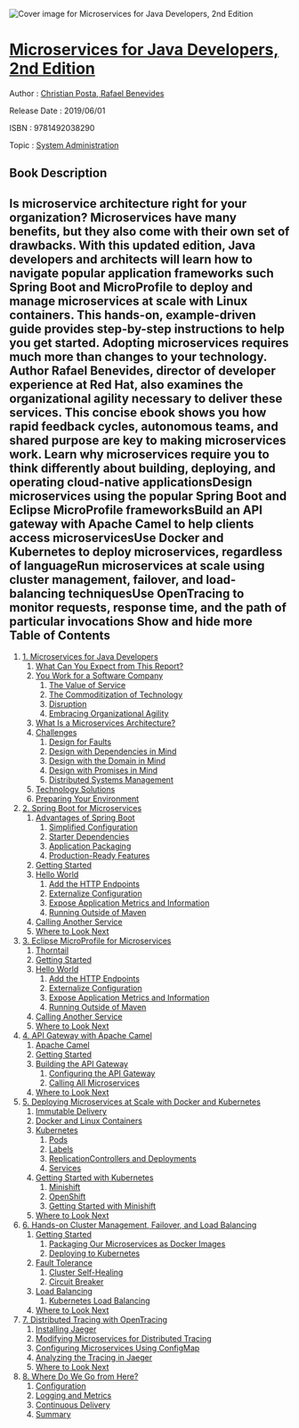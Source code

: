 ![Cover image for Microservices for Java Developers, 2nd Edition](https://imgdetail.ebookreading.net/cover/cover/20200215/EB9781492038290.jpg)

[Microservices for Java Developers, 2nd Edition](https://ebookreading.net/view/book/Microservices+for+Java+Developers%2C+2nd+Edition-EB9781492038290_1.html "Microservices for Java Developers, 2nd Edition")
====================================================================================================================

Author : [Christian Posta](https://ebookreading.net/search/author/Christian+Posta),[ Rafael Benevides](https://ebookreading.net/search/author/+Rafael+Benevides)

Release Date : 2019/06/01

ISBN : 9781492038290

Topic : [System Administration](https://ebookreading.net/search/category/system-administration)

Book Description
-----------------

 Is microservice architecture right for your organization? Microservices have many benefits, but they also come with their own set of drawbacks. With this updated edition, Java developers and architects will learn how to navigate popular application frameworks such Spring Boot and MicroProfile to deploy and manage microservices at scale with Linux containers. This hands-on, example-driven guide provides step-by-step instructions to help you get started.
Adopting microservices requires much more than changes to your technology. Author Rafael Benevides, director of developer experience at Red Hat, also examines the organizational agility necessary to deliver these services. This concise ebook shows you how rapid feedback cycles, autonomous teams, and shared purpose are key to making microservices work.
Learn why microservices require you to think differently about building, deploying, and operating cloud-native applicationsDesign microservices using the popular Spring Boot and Eclipse MicroProfile frameworksBuild an API gateway with Apache Camel to help clients access microservicesUse Docker and Kubernetes to deploy microservices, regardless of languageRun microservices at scale using cluster management, failover, and load-balancing techniquesUse OpenTracing to monitor requests, response time, and the path of particular invocations        Show and hide more                
Table of Contents
-----------------

1. [1. Microservices for Java Developers](https://ebookreading.net/view/book/Microservices+for+Java+Developers%2C+2nd+Edition-EB9781492038290_4.html#chapter-1-microserv)
    1. [What Can You Expect from This Report?](https://ebookreading.net/view/book/Microservices+for+Java+Developers%2C+2nd+Edition-EB9781492038290_4.html#what-can-you-expect)
    1. [You Work for a Software Company](https://ebookreading.net/view/book/Microservices+for+Java+Developers%2C+2nd+Edition-EB9781492038290_4.html#you-work-for-a-soft)
        1. [The Value of Service](https://ebookreading.net/view/book/Microservices+for+Java+Developers%2C+2nd+Edition-EB9781492038290_4.html#the-value-of-servic)
        1. [The Commoditization of Technology](https://ebookreading.net/view/book/Microservices+for+Java+Developers%2C+2nd+Edition-EB9781492038290_4.html#commoditization-of-)
        1. [Disruption](https://ebookreading.net/view/book/Microservices+for+Java+Developers%2C+2nd+Edition-EB9781492038290_4.html#disruption)
        1. [Embracing Organizational Agility](https://ebookreading.net/view/book/Microservices+for+Java+Developers%2C+2nd+Edition-EB9781492038290_4.html#embrace-organizatio)
    1. [What Is a Microservices Architecture?](https://ebookreading.net/view/book/Microservices+for+Java+Developers%2C+2nd+Edition-EB9781492038290_4.html#what-is-a-microserv)
    1. [Challenges](https://ebookreading.net/view/book/Microservices+for+Java+Developers%2C+2nd+Edition-EB9781492038290_4.html#challenges)
        1. [Design for Faults](https://ebookreading.net/view/book/Microservices+for+Java+Developers%2C+2nd+Edition-EB9781492038290_4.html#design-for-faults)
        1. [Design with Dependencies in Mind](https://ebookreading.net/view/book/Microservices+for+Java+Developers%2C+2nd+Edition-EB9781492038290_4.html#design-with-depende)
        1. [Design with the Domain in Mind](https://ebookreading.net/view/book/Microservices+for+Java+Developers%2C+2nd+Edition-EB9781492038290_4.html#design-with-the-dom)
        1. [Design with Promises in Mind](https://ebookreading.net/view/book/Microservices+for+Java+Developers%2C+2nd+Edition-EB9781492038290_4.html#design-with-promise)
        1. [Distributed Systems Management](https://ebookreading.net/view/book/Microservices+for+Java+Developers%2C+2nd+Edition-EB9781492038290_4.html#distributed-systems)
    1. [Technology Solutions](https://ebookreading.net/view/book/Microservices+for+Java+Developers%2C+2nd+Edition-EB9781492038290_4.html#technology-solution)
    1. [Preparing Your Environment](https://ebookreading.net/view/book/Microservices+for+Java+Developers%2C+2nd+Edition-EB9781492038290_4.html#preparing-your-envi)
1. [2. Spring Boot for Microservices](https://ebookreading.net/view/book/Microservices+for+Java+Developers%2C+2nd+Edition-EB9781492038290_5.html#chapter-2-spring-bo)
    1. [Advantages of Spring Boot](https://ebookreading.net/view/book/Microservices+for+Java+Developers%2C+2nd+Edition-EB9781492038290_5.html#idm45414348419784)
        1. [Simplified Configuration](https://ebookreading.net/view/book/Microservices+for+Java+Developers%2C+2nd+Edition-EB9781492038290_5.html#simplified-configur)
        1. [Starter Dependencies](https://ebookreading.net/view/book/Microservices+for+Java+Developers%2C+2nd+Edition-EB9781492038290_5.html#starter-dependencie)
        1. [Application Packaging](https://ebookreading.net/view/book/Microservices+for+Java+Developers%2C+2nd+Edition-EB9781492038290_5.html#application-packagi)
        1. [Production-Ready Features](https://ebookreading.net/view/book/Microservices+for+Java+Developers%2C+2nd+Edition-EB9781492038290_5.html#production-ready)
    1. [Getting Started](https://ebookreading.net/view/book/Microservices+for+Java+Developers%2C+2nd+Edition-EB9781492038290_5.html#getting-started)
    1. [Hello World](https://ebookreading.net/view/book/Microservices+for+Java+Developers%2C+2nd+Edition-EB9781492038290_5.html#hello-world)
        1. [Add the HTTP Endpoints](https://ebookreading.net/view/book/Microservices+for+Java+Developers%2C+2nd+Edition-EB9781492038290_5.html#add-the-http-endpoi)
        1. [Externalize Configuration](https://ebookreading.net/view/book/Microservices+for+Java+Developers%2C+2nd+Edition-EB9781492038290_5.html#externalize-configu)
        1. [Expose Application Metrics and Information](https://ebookreading.net/view/book/Microservices+for+Java+Developers%2C+2nd+Edition-EB9781492038290_5.html#expose-application-)
        1. [Running Outside of Maven](https://ebookreading.net/view/book/Microservices+for+Java+Developers%2C+2nd+Edition-EB9781492038290_5.html#how-to-run-this-out)
    1. [Calling Another Service](https://ebookreading.net/view/book/Microservices+for+Java+Developers%2C+2nd+Edition-EB9781492038290_5.html#calling-another-ser)
    1. [Where to Look Next](https://ebookreading.net/view/book/Microservices+for+Java+Developers%2C+2nd+Edition-EB9781492038290_5.html#where-to-look-next)
1. [3. Eclipse MicroProfile for Microservices](https://ebookreading.net/view/book/Microservices+for+Java+Developers%2C+2nd+Edition-EB9781492038290_6.html#chapter-3-eclipse-m)
    1. [Thorntail](https://ebookreading.net/view/book/Microservices+for+Java+Developers%2C+2nd+Edition-EB9781492038290_6.html#thorntail)
    1. [Getting Started](https://ebookreading.net/view/book/Microservices+for+Java+Developers%2C+2nd+Edition-EB9781492038290_6.html#getting-started3)
    1. [Hello World](https://ebookreading.net/view/book/Microservices+for+Java+Developers%2C+2nd+Edition-EB9781492038290_6.html#hello-world3)
        1. [Add the HTTP Endpoints](https://ebookreading.net/view/book/Microservices+for+Java+Developers%2C+2nd+Edition-EB9781492038290_6.html#add-the-http-endpoi)
        1. [Externalize Configuration](https://ebookreading.net/view/book/Microservices+for+Java+Developers%2C+2nd+Edition-EB9781492038290_6.html#externalize-configu)
        1. [Expose Application Metrics and Information](https://ebookreading.net/view/book/Microservices+for+Java+Developers%2C+2nd+Edition-EB9781492038290_6.html#expose-application-)
        1. [Running Outside of Maven](https://ebookreading.net/view/book/Microservices+for+Java+Developers%2C+2nd+Edition-EB9781492038290_6.html#how-to-run-this-out)
    1. [Calling Another Service](https://ebookreading.net/view/book/Microservices+for+Java+Developers%2C+2nd+Edition-EB9781492038290_6.html#calling-another-ser)
    1. [Where to Look Next](https://ebookreading.net/view/book/Microservices+for+Java+Developers%2C+2nd+Edition-EB9781492038290_6.html#where-to-look-next3)
1. [4. API Gateway with Apache Camel](https://ebookreading.net/view/book/Microservices+for+Java+Developers%2C+2nd+Edition-EB9781492038290_7.html#chapter-4-api-gatew)
    1. [Apache Camel](https://ebookreading.net/view/book/Microservices+for+Java+Developers%2C+2nd+Edition-EB9781492038290_7.html#apache-camel)
    1. [Getting Started](https://ebookreading.net/view/book/Microservices+for+Java+Developers%2C+2nd+Edition-EB9781492038290_7.html#getting-started4)
    1. [Building the API Gateway](https://ebookreading.net/view/book/Microservices+for+Java+Developers%2C+2nd+Edition-EB9781492038290_7.html#building-api-gatewa)
        1. [Configuring the API Gateway](https://ebookreading.net/view/book/Microservices+for+Java+Developers%2C+2nd+Edition-EB9781492038290_7.html#configuring-api-gat)
        1. [Calling All Microservices](https://ebookreading.net/view/book/Microservices+for+Java+Developers%2C+2nd+Edition-EB9781492038290_7.html#calling-all-microse)
    1. [Where to Look Next](https://ebookreading.net/view/book/Microservices+for+Java+Developers%2C+2nd+Edition-EB9781492038290_7.html#where-to-look-next4)
1. [5. Deploying Microservices at Scale with Docker and Kubernetes](https://ebookreading.net/view/book/Microservices+for+Java+Developers%2C+2nd+Edition-EB9781492038290_8.html#chapter-5-deploy-mi)
    1. [Immutable Delivery](https://ebookreading.net/view/book/Microservices+for+Java+Developers%2C+2nd+Edition-EB9781492038290_8.html#immutable-delivery)
    1. [Docker and Linux Containers](https://ebookreading.net/view/book/Microservices+for+Java+Developers%2C+2nd+Edition-EB9781492038290_8.html#docker-linux-contai)
    1. [Kubernetes](https://ebookreading.net/view/book/Microservices+for+Java+Developers%2C+2nd+Edition-EB9781492038290_8.html#kubernetes)
        1. [Pods](https://ebookreading.net/view/book/Microservices+for+Java+Developers%2C+2nd+Edition-EB9781492038290_8.html#pods)
        1. [Labels](https://ebookreading.net/view/book/Microservices+for+Java+Developers%2C+2nd+Edition-EB9781492038290_8.html#labels)
        1. [ReplicationControllers and Deployments](https://ebookreading.net/view/book/Microservices+for+Java+Developers%2C+2nd+Edition-EB9781492038290_8.html#replication-control)
        1. [Services](https://ebookreading.net/view/book/Microservices+for+Java+Developers%2C+2nd+Edition-EB9781492038290_8.html#services)
    1. [Getting Started with Kubernetes](https://ebookreading.net/view/book/Microservices+for+Java+Developers%2C+2nd+Edition-EB9781492038290_8.html#getting-started-wit)
        1. [Minishift](https://ebookreading.net/view/book/Microservices+for+Java+Developers%2C+2nd+Edition-EB9781492038290_8.html#minishift)
        1. [OpenShift](https://ebookreading.net/view/book/Microservices+for+Java+Developers%2C+2nd+Edition-EB9781492038290_8.html#openshift)
        1. [Getting Started with Minishift](https://ebookreading.net/view/book/Microservices+for+Java+Developers%2C+2nd+Edition-EB9781492038290_8.html#getting-started-wit)
    1. [Where to Look Next](https://ebookreading.net/view/book/Microservices+for+Java+Developers%2C+2nd+Edition-EB9781492038290_8.html#where-to-look-next5)
1. [6. Hands-on Cluster Management, Failover, and Load Balancing](https://ebookreading.net/view/book/Microservices+for+Java+Developers%2C+2nd+Edition-EB9781492038290_9.html#chapter-6-hands-on-)
    1. [Getting Started](https://ebookreading.net/view/book/Microservices+for+Java+Developers%2C+2nd+Edition-EB9781492038290_9.html#getting-started6)
        1. [Packaging Our Microservices as Docker Images](https://ebookreading.net/view/book/Microservices+for+Java+Developers%2C+2nd+Edition-EB9781492038290_9.html#packaging-our-micro)
        1. [Deploying to Kubernetes](https://ebookreading.net/view/book/Microservices+for+Java+Developers%2C+2nd+Edition-EB9781492038290_9.html#deploying-to-kubern)
    1. [Fault Tolerance](https://ebookreading.net/view/book/Microservices+for+Java+Developers%2C+2nd+Edition-EB9781492038290_9.html#fault-tolerance)
        1. [Cluster Self-Healing](https://ebookreading.net/view/book/Microservices+for+Java+Developers%2C+2nd+Edition-EB9781492038290_9.html#cluster-self-healin)
        1. [Circuit Breaker](https://ebookreading.net/view/book/Microservices+for+Java+Developers%2C+2nd+Edition-EB9781492038290_9.html#circuit-breaker)
    1. [Load Balancing](https://ebookreading.net/view/book/Microservices+for+Java+Developers%2C+2nd+Edition-EB9781492038290_9.html#load-balancing)
        1. [Kubernetes Load Balancing](https://ebookreading.net/view/book/Microservices+for+Java+Developers%2C+2nd+Edition-EB9781492038290_9.html#kubernetes-load-bal)
    1. [Where to Look Next](https://ebookreading.net/view/book/Microservices+for+Java+Developers%2C+2nd+Edition-EB9781492038290_9.html#where-to-look-next6)
1. [7. Distributed Tracing with OpenTracing](https://ebookreading.net/view/book/Microservices+for+Java+Developers%2C+2nd+Edition-EB9781492038290_10.html#chapter-7-distribut)
    1. [Installing Jaeger](https://ebookreading.net/view/book/Microservices+for+Java+Developers%2C+2nd+Edition-EB9781492038290_10.html#installing-jaeger)
    1. [Modifying Microservices for Distributed Tracing](https://ebookreading.net/view/book/Microservices+for+Java+Developers%2C+2nd+Edition-EB9781492038290_10.html#modifying-microserv)
    1. [Configuring Microservices Using ConfigMap](https://ebookreading.net/view/book/Microservices+for+Java+Developers%2C+2nd+Edition-EB9781492038290_10.html#configuring-microse)
    1. [Analyzing the Tracing in Jaeger](https://ebookreading.net/view/book/Microservices+for+Java+Developers%2C+2nd+Edition-EB9781492038290_10.html#analyzing-tracing-j)
    1. [Where to Look Next](https://ebookreading.net/view/book/Microservices+for+Java+Developers%2C+2nd+Edition-EB9781492038290_10.html#where-to-look-next7)
1. [8. Where Do We Go from Here?](https://ebookreading.net/view/book/Microservices+for+Java+Developers%2C+2nd+Edition-EB9781492038290_11.html#chapter-7-where-do-)
    1. [Configuration](https://ebookreading.net/view/book/Microservices+for+Java+Developers%2C+2nd+Edition-EB9781492038290_11.html#configuration)
    1. [Logging and Metrics](https://ebookreading.net/view/book/Microservices+for+Java+Developers%2C+2nd+Edition-EB9781492038290_11.html#logging-and-metrics)
    1. [Continuous Delivery](https://ebookreading.net/view/book/Microservices+for+Java+Developers%2C+2nd+Edition-EB9781492038290_11.html#continuous-delivery)
    1. [Summary](https://ebookreading.net/view/book/Microservices+for+Java+Developers%2C+2nd+Edition-EB9781492038290_11.html#summary)
